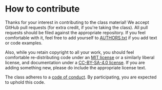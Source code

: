 # How to contribute

Thanks for your interest in contributing to the class material!  We
accept GitHub pull requests (for extra credit, if you're taking the
class).  All pull requests should be filed against the appropriate
repository.  If you feel comfortable with it, feel free to add
yourself to [AUTHORS.txt][authors] if you add text or code examples.

Also, while you retain copyright to all your work, you should feel
comfortable re-distributing code under an [MIT license][mit] or a
similarly liberal license, and documentation under a
[CC-BY-SA-4.0 license][cc].  If you are adding something new, please
do include the appropriate license text.

The class adheres to a [code of conduct][code].  By participating, you
are expected to uphold this code.

[code]: CONTRIBUTING.md
[authors]: AUTHORS.txt
[mit]: http://opensource.org/licenses/MIT
[cc]: http://creativecommons.org/licenses/by-sa/4.0/
